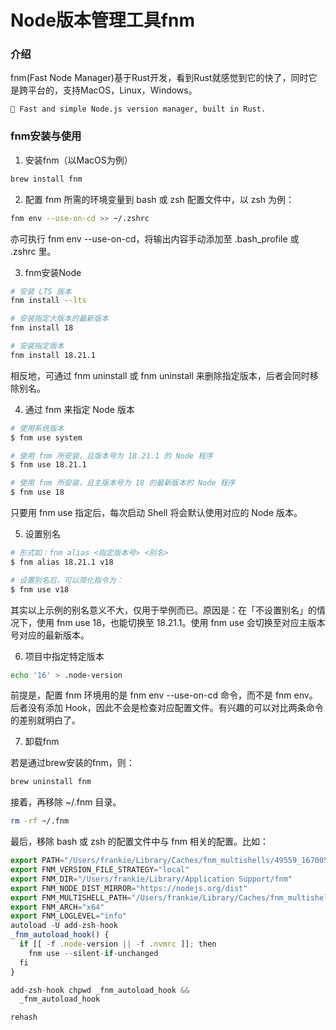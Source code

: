 # Node版本管理工具fnm

### 介绍

fnm(Fast Node Manager)基于Rust开发，看到Rust就感觉到它的快了，同时它是跨平台的，支持MacOS，Linux，Windows。

```
🚀 Fast and simple Node.js version manager, built in Rust.
```

### fnm安装与使用

1. 安装fnm（以MacOS为例）

```bash
brew install fnm
```

2. 配置 fnm 所需的环境变量到 bash 或 zsh 配置文件中，以 zsh 为例：

```bash
fnm env --use-on-cd >> ~/.zshrc
```

亦可执行 fnm env --use-on-cd，将输出内容手动添加至 .bash_profile 或 .zshrc 里。

3. fnm安装Node

```bash
# 安装 LTS 版本
fnm install --lts

# 安装指定大版本的最新版本
fnm install 18

# 安装指定版本
fnm install 18.21.1
```

相反地，可通过 fnm uninstall <version> 或 fnm uninstall <alias-name> 来删除指定版本，后者会同时移除别名。

4. 通过 fnm 来指定 Node 版本

```bash
# 使用系统版本
$ fnm use system

# 使用 fnm 所安装，且版本号为 18.21.1 的 Node 程序
$ fnm use 18.21.1

# 使用 fnm 所安装，且主版本号为 18 的最新版本的 Node 程序
$ fnm use 18
```

只要用 fnm use <version> 指定后，每次启动 Shell 将会默认使用对应的 Node 版本。

5. 设置别名

```bash
# 形式如：fnm alias <指定版本号> <别名>
$ fnm alias 18.21.1 v18

# 设置别名后，可以简化指令为：
$ fnm use v18
```

其实以上示例的别名意义不大，仅用于举例而已。原因是：在「不设置别名」的情况下，使用 fnm use 18，也能切换至 18.21.1。使用 fnm use <major> 会切换至对应主版本号对应的最新版本。

6. 项目中指定特定版本

```bash
echo '16' > .node-version
```


前提是，配置 fnm 环境用的是 fnm env --use-on-cd 命令，而不是 fnm env。后者没有添加 Hook，因此不会是检查对应配置文件。有兴趣的可以对比两条命令的差别就明白了。

7. 卸载fnm

若是通过brew安装的fnm，则：

```bash
brew uninstall fnm
```

接着，再移除 ~/.fnm 目录。

```bash
rm -rf ~/.fnm
```

最后，移除 bash 或 zsh 的配置文件中与 fnm 相关的配置。比如：

```js
export PATH="/Users/frankie/Library/Caches/fnm_multishells/49559_1670052262156/bin":$PATH
export FNM_VERSION_FILE_STRATEGY="local"
export FNM_DIR="/Users/frankie/Library/Application Support/fnm"
export FNM_NODE_DIST_MIRROR="https://nodejs.org/dist"
export FNM_MULTISHELL_PATH="/Users/frankie/Library/Caches/fnm_multishells/49559_1670052262156"
export FNM_ARCH="x64"
export FNM_LOGLEVEL="info"
autoload -U add-zsh-hook
_fnm_autoload_hook() {
  if [[ -f .node-version || -f .nvmrc ]]; then
    fnm use --silent-if-unchanged
  fi
}

add-zsh-hook chpwd _fnm_autoload_hook &&
  _fnm_autoload_hook

rehash
```